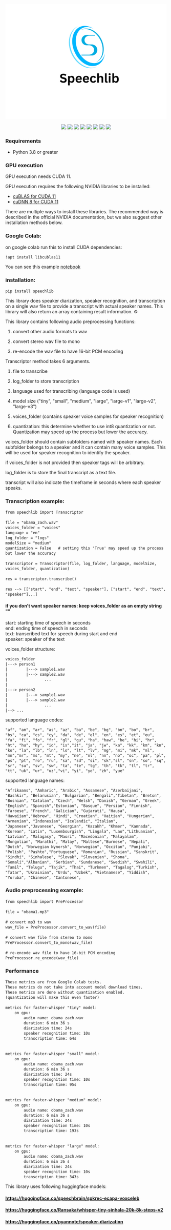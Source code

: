 <p align="center">
  <img src="speechlib.png" />
</p>

<p align="center">
    <a href="./LICENSE"><img src="https://img.shields.io/github/license/Navodplayer1/speechlib"></a>
    <a href="https://github.com/Navodplayer1/speechlib/releases"><img src="https://img.shields.io/github/v/release/Navodplayer1/speechlib?color=ffa"></a>
    <a href="support os"><img src="https://img.shields.io/badge/os-linux%2C%20win%2C%20mac-pink.svg"></a>
    <a href=""><img src="https://img.shields.io/badge/python-3.8+-aff.svg"></a>
    <a href="https://github.com/Navodplayer1/speechlib/graphs/contributors"><img src="https://img.shields.io/github/contributors/Navodplayer1/speechlib?color=9ea"></a>
    <a href="https://github.com/Navodplayer1/speechlib/issues"><img src="https://img.shields.io/github/issues/Navodplayer1/speechlib?color=9cc"></a>
    <a href="https://github.com/Navodplayer1/speechlib/stargazers"><img src="https://img.shields.io/github/stars/Navodplayer1/speechlib?color=ccf"></a>
    <a href="https://pypi.org/project/speechlib/"><img src="https://static.pepy.tech/badge/speechlib"></a>
    
</p>


### Requirements

* Python 3.8 or greater

### GPU execution

GPU execution needs CUDA 11.  

GPU execution requires the following NVIDIA libraries to be installed:

* [cuBLAS for CUDA 11](https://developer.nvidia.com/cublas)
* [cuDNN 8 for CUDA 11](https://developer.nvidia.com/cudnn)

There are multiple ways to install these libraries. The recommended way is described in the official NVIDIA documentation, but we also suggest other installation methods below.

### Google Colab:

on google colab run this to install CUDA dependencies:
```
!apt install libcublas11
```

You can see this example [notebook](https://colab.research.google.com/drive/1lpoWrHl5443LSnTG3vJQfTcg9oFiCQSz?usp=sharing)

### installation:
```
pip install speechlib
```

This library does speaker diarization, speaker recognition, and transcription on a single wav file to provide a transcript with actual speaker names. This library will also return an array containing result information. ⚙ 

This library contains following audio preprocessing functions:

1. convert other audio formats to wav

2. convert stereo wav file to mono

3. re-encode the wav file to have 16-bit PCM encoding

Transcriptor method takes 6 arguments. 

1. file to transcribe

2. log_folder to store transcription

3. language used for transcribing (language code is used)

4. model size ("tiny", "small", "medium", "large", "large-v1", "large-v2", "large-v3")

5. voices_folder (contains speaker voice samples for speaker recognition)

6. quantization: this determine whether to use int8 quantization or not. Quantization may speed up the process but lower the accuracy.

voices_folder should contain subfolders named with speaker names. Each subfolder belongs to a speaker and it can contain many voice samples. This will be used for speaker recognition to identify the speaker.

if voices_folder is not provided then speaker tags will be arbitrary.

log_folder is to store the final transcript as a text file.

transcript will also indicate the timeframe in seconds where each speaker speaks.

### Transcription example:

```
from speechlib import Transcriptor

file = "obama_zach.wav"
voices_folder = "voices"
language = "en"
log_folder = "logs"
modelSize = "medium"
quantization = False   # setting this 'True' may speed up the process but lower the accuracy

transcriptor = Transcriptor(file, log_folder, language, modelSize, voices_folder, quantization)

res = transcriptor.transcribe()

res --> [["start", "end", "text", "speaker"], ["start", "end", "text", "speaker"]...]
```

#### if you don't want speaker names: keep voices_folder as an empty string ""

start: starting time of speech in seconds  
end: ending time of speech in seconds  
text: transcribed text for speech during start and end  
speaker: speaker of the text 

voices_folder structure:  
```
voices_folder    
|---> person1      
|        |---> sample1.wav   
|        |---> sample2.wav     
|                ...
|
|---> person2  
|        |---> sample1.wav  
|        |---> sample2.wav   
|                ...
|--> ...  
```

supported language codes:  

```
"af", "am", "ar", "as", "az", "ba", "be", "bg", "bn", "bo", "br", "bs", "ca", "cs", "cy", "da", "de", "el", "en", "es", "et", "eu", "fa", "fi", "fo", "fr", "gl", "gu", "ha", "haw", "he", "hi", "hr", "ht", "hu", "hy", "id", "is","it", "ja", "jw", "ka", "kk", "km", "kn", "ko", "la", "lb", "ln", "lo", "lt", "lv", "mg", "mi", "mk", "ml", "mn","mr", "ms", "mt", "my", "ne", "nl", "nn", "no", "oc", "pa", "pl", "ps", "pt", "ro", "ru", "sa", "sd", "si", "sk","sl", "sn", "so", "sq", "sr", "su", "sv", "sw", "ta", "te", "tg", "th", "tk", "tl", "tr", "tt", "uk", "ur", "uz","vi", "yi", "yo", "zh", "yue"
```

supported language names:

```
"Afrikaans", "Amharic", "Arabic", "Assamese", "Azerbaijani", "Bashkir", "Belarusian", "Bulgarian", "Bengali","Tibetan", "Breton", "Bosnian", "Catalan", "Czech", "Welsh", "Danish", "German", "Greek", "English", "Spanish","Estonian", "Basque", "Persian", "Finnish", "Faroese", "French", "Galician", "Gujarati", "Hausa", "Hawaiian","Hebrew", "Hindi", "Croatian", "Haitian", "Hungarian", "Armenian", "Indonesian", "Icelandic", "Italian", "Japanese","Javanese", "Georgian", "Kazakh", "Khmer", "Kannada", "Korean", "Latin", "Luxembourgish", "Lingala", "Lao","Lithuanian", "Latvian", "Malagasy", "Maori", "Macedonian", "Malayalam", "Mongolian", "Marathi", "Malay", "Maltese","Burmese", "Nepali", "Dutch", "Norwegian Nynorsk", "Norwegian", "Occitan", "Punjabi", "Polish", "Pashto","Portuguese", "Romanian", "Russian", "Sanskrit", "Sindhi", "Sinhalese", "Slovak", "Slovenian", "Shona", "Somali","Albanian", "Serbian", "Sundanese", "Swedish", "Swahili", "Tamil", "Telugu", "Tajik", "Thai", "Turkmen", "Tagalog","Turkish", "Tatar", "Ukrainian", "Urdu", "Uzbek", "Vietnamese", "Yiddish", "Yoruba", "Chinese", "Cantonese",
```

### Audio preprocessing example:

```
from speechlib import PreProcessor

file = "obama1.mp3"

# convert mp3 to wav
wav_file = PreProcessor.convert_to_wav(file)   

# convert wav file from stereo to mono
PreProcessor.convert_to_mono(wav_file)

# re-encode wav file to have 16-bit PCM encoding
PreProcessor.re_encode(wav_file)
```

### Performance
```
These metrics are from Google Colab tests.
These metrics do not take into account model download times.
These metrics are done without quantization enabled.
(quantization will make this even faster)

metrics for faster-whisper "tiny" model:
    on gpu:
        audio name: obama_zach.wav
        duration: 6 min 36 s
        diarization time: 24s
        speaker recognition time: 10s
        transcription time: 64s


metrics for faster-whisper "small" model:
    on gpu:
        audio name: obama_zach.wav
        duration: 6 min 36 s
        diarization time: 24s
        speaker recognition time: 10s
        transcription time: 95s


metrics for faster-whisper "medium" model:
    on gpu:
        audio name: obama_zach.wav
        duration: 6 min 36 s
        diarization time: 24s
        speaker recognition time: 10s
        transcription time: 193s


metrics for faster-whisper "large" model:
    on gpu:
        audio name: obama_zach.wav
        duration: 6 min 36 s
        diarization time: 24s
        speaker recognition time: 10s
        transcription time: 343s
```


This library uses following huggingface models:

#### https://huggingface.co/speechbrain/spkrec-ecapa-voxceleb
#### https://huggingface.co/Ransaka/whisper-tiny-sinhala-20k-8k-steps-v2
#### https://huggingface.co/pyannote/speaker-diarization